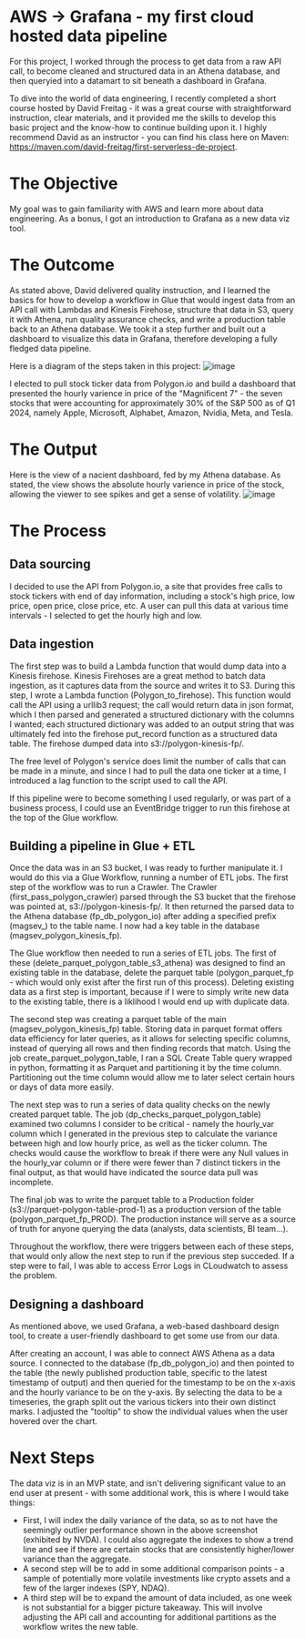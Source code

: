# AWS -> Grafana - my first cloud hosted data pipeline
For this project, I worked through the process to get data from a raw API call, to become cleaned and structured data in an Athena database, and then queryied into a datamart to sit beneath a dashboard in Grafana.


To dive into the world of data engineering, I recently completed a short course hosted by David Freitag - it was a great course with straightforward instruction, clear materials, and it provided me the skills to develop this basic project and the know-how to continue building upon it. I highly recommend David as an instructor - you can find his class here on Maven: https://maven.com/david-freitag/first-serverless-de-project.

# The Objective
My goal was to gain familiarity with AWS and learn more about data engineering. As a bonus, I got an introduction to Grafana as a new data viz tool.

# The Outcome
As stated above, David delivered quality instruction, and I learned the basics for how to develop a workflow in Glue that would ingest data from an API call with Lambdas and Kinesis Firehose, structure that data in S3, query it with Athena, run quality assurance checks, and write a production table back to an Athena database. We took it a step further and built out a dashboard to visualize this data in Grafana, therefore developing a fully fledged data pipeline.

Here is a diagram of the steps taken in this project:
![image](https://github.com/zachzazueta/aws_grafana_pipeline/assets/64451230/e21ed949-13f7-43e1-ac83-7f149a571498)

I elected to pull stock ticker data from Polygon.io and build a dashboard that presented the hourly varience in price of the "Magnificent 7" - the seven stocks that were accounting for approximately 30% of the S&P 500 as of Q1 2024, namely Apple, Microsoft, Alphabet, Amazon, Nvidia, Meta, and Tesla.

# The Output
Here is the view of a nacient dashboard, fed by my Athena database. As stated, the view shows the absolute hourly varience in price of the stock, allowing the viewer to see spikes and get a sense of volatility.
![image](https://github.com/zachzazueta/aws_grafana_pipeline/assets/64451230/de80608f-605a-4761-8be5-d331fea1f203)

# The Process
## Data sourcing
I decided to use the API from Polygon.io, a site that provides free calls to stock tickers with end of day information, including a stock's high price, low price, open price, close price, etc. A user can pull this data at various time intervals - I selected to get the hourly high and low. 

## Data ingestion
The first step was to build a Lambda function that would dump data into a Kinesis firehose. 
Kinesis Firehoses are a great method to batch data ingestion, as it captures data from the source and writes it to S3. During this step, I wrote a Lambda function (Polygon_to_firehose). This function would call the API using a urllib3 request; the call would return data in json format, which I then parsed and generated a structured dictionary with the columns I wanted; each structured dictionary was added to an output string that was ultimately fed into the firehose put_record function as a structured data table.  The firehose dumped data into s3://polygon-kinesis-fp/.

The free level of Polygon's service does limit the number of calls that can be made in a minute, and since I had to pull the data one ticker at a time, I introduced a lag function to the script used to call the API.

If this pipeline were to become something I used regularly, or was part of a business process, I could use an EventBridge trigger to run this firehose at the top of the Glue workflow.

## Building a pipeline in Glue + ETL
Once the data was in an S3 bucket, I was ready to further manipulate it. I would do this via a Glue Workflow, running a number of ETL jobs.
The first step of the workflow was to run a Crawler. The Crawler (first_pass_polygon_crawler) parsed through the S3 bucket that the firehose was pointed at, s3://polygon-kinesis-fp/. It then returned the parsed data to the Athena database (fp_db_polygon_io) after adding a specified prefix (magsev_) to the table name. I now had a key table in the database (magsev_polygon_kinesis_fp).

The Glue workflow then needed to run a series of ETL jobs. The first of these (delete_parquet_polygon_table_s3_athena) was designed to find an existing table in the database, delete the parquet table (polygon_parquet_fp - which would only exist after the first run of this process). Deleting existing data as a first step is important, because if I were to simply write new data to the existing table, there is a liklihood I would end up with duplicate data.

The second step was creating a parquet table of the main (magsev_polygon_kinesis_fp) table. Storing data in parquet format offers data efficiency for later queries, as it allows for selecting specific columns, instead of querying all rows and then finding records that match. Using the job create_parquet_polygon_table, I ran a SQL Create Table query wrapped in python, formatting it as Parquet and partitioning it by the time column. Partitioning out the time column would allow me to later select certain hours or days of data more easily.

The next step was to run a series of data quality checks on the newly created parquet table. The job (dp_checks_parquet_polygon_table) examined two columns I consider to be critical - namely the hourly_var column which I generated in the previous step to calculate the variance between high and low hourly price, as well as the ticker column. The checks would cause the workflow to break if there were any Null values in the hourly_var column or if there were fewer than 7 distinct tickers in the final output, as that would have indicated the source data pull was incomplete.

The final job was to write the parquet table to a Production folder (s3://parquet-polygon-table-prod-1) as a production version of the table (polygon_parquet_fp_PROD). The production instance will serve as a source of truth for anyone querying the data (analysts, data scientists, BI team...).

Throughout the workflow, there were triggers between each of these steps, that would only allow the next step to run if the previous step succeded. If a step were to fail, I was able to access Error Logs in CLoudwatch to assess the problem.

## Designing a dashboard
As mentioned above, we used Grafana, a web-based dashboard design tool, to create a user-friendly dashboard to get some use from our data.

After creating an account, I was able to connect AWS Athena as a data source. I connected to the database (fp_db_polygon_io) and then pointed to the table (the newly published production table, specific to the latest timestamp of output) and then queried for the timestamp to be on the x-axis and the hourly variance to be on the y-axis. By selecting the data to be a timeseries, the graph split out the various tickers into their own distinct marks. I adjusted the "tooltip" to show the individual values when the user hovered over the chart.

# Next Steps
The data viz is in an MVP state, and isn't delivering significant value to an end user at present - with some additional work, this is where I would take things:
- First, I will index the daily variance of the data, so as to not have the seemingly outlier performance shown in the above screenshot (exhibited by NVDA). I could also aggregate the indexes to show a trend line and see if there are certain stocks that are consistently higher/lower variance than the aggregate.
- A second step will be to add in some additional comparison points - a sample of potentially more volatile investments like crypto assets and a few of the larger indexes (SPY, NDAQ).
- A third step will be to expand the amount of data included, as one week is not substantial for a bigger picture takeaway. This will involve adjusting the API call and accounting for additional partitions as the workflow writes the new table.
